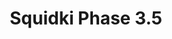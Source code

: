 ---
slug: squidki-phase-35
title: Squidki Phase 3.5
description: "Squidki Phase 3.5 is an exciting online game. Play for free directly in your browser!"
icon: /images/new_mods/Sprunki Phase 3.5.png
url: https://wowtbc.net/sprunkin/sprunki-phase3.5/index.html
previewImage: /images/new_mods/Sprunki Phase 3.5.png
type: new mods

# SEO配置
seo:
  title: "Squidki Phase 3.5 - Play Free Online Game | Fun Browser Games"
  description: "Squidki Phase 3.5 - Play this fun online game for free in your browser. No download required!"
  ogImage: "/images/new_mods/Sprunki Phase 3.5.png"
  keywords: "squidki-phase-35, online game, browser game, free game, new mods game, play online"

videoUrls:
  - https://www.youtube.com/embed/example1
  - https://www.youtube.com/embed/example2

whyPlay:
  title: "Why Play Squidki Phase 3.5?"
  items:
    - "Immersive Gameplay: Squidki Phase 3.5 offers an engaging and immersive gaming experience that will keep you entertained for hours"
    - "Challenging Levels: Test your skills with increasingly difficult challenges and obstacles"
    - "Beautiful Graphics: Enjoy stunning visuals and smooth animations that bring the game world to life"
    - "Regular Updates: New content and features are added regularly to keep the game fresh and exciting"
    - "Free to Play: Experience all the fun without spending a penny"
    - "Community Features: Connect with other players, share strategies, and compete for high scores"
    - "Cross-Platform: Play on any device with a web browser, no downloads required"

features:
  title: "Key Features of Squidki Phase 3.5"
  image: "/images/new_mods/Sprunki Phase 3.5.png"
  items:
    - "Intuitive Controls: Easy to learn controls make Squidki Phase 3.5 accessible for players of all skill levels"
    - "Multiple Game Modes: Enjoy various gameplay options that provide different challenges and experiences"
    - "Character Customization: Personalize your gaming experience with unique characters and items"
    - "Achievement System: Complete special tasks to earn rewards and recognition"
    - "Leaderboards: Compete with players worldwide and see who can achieve the highest scores"

characteristics:
  title: "Game Characteristics"
  image: "/images/new_mods/Sprunki Phase 3.5.png"
  items:
    - "Genre: New mods game with elements of strategy and skill"
    - "Difficulty: Suitable for both casual gamers and those seeking a challenge"
    - "Play Time: Quick sessions or extended gameplay, depending on your preference"
    - "Art Style: Vibrant and engaging visuals that enhance the gaming experience"
    - "Sound Design: Immersive audio that complements the gameplay perfectly"

info: "Squidki Phase 3.5 is an exciting online game that offers players a unique and engaging gaming experience. With its intuitive controls, stunning visuals, and challenging gameplay, Squidki Phase 3.5 provides hours of entertainment for players of all ages and skill levels. Whether you're looking for a quick gaming session during a break or an extended play session, Squidki Phase 3.5 delivers an immersive experience that will keep you coming back for more. The game features multiple levels of increasing difficulty, ensuring that players are constantly challenged as they progress. With regular updates adding new content and features, Squidki Phase 3.5 remains fresh and exciting, providing endless entertainment options for its growing community of players."

howToPlayIntro: "Welcome to Squidki Phase 3.5! This guide will walk you through the basics and help you master the game. Whether you're a beginner or looking to improve your skills, these tips and instructions will enhance your gaming experience."

howToPlaySteps:
  - title: "Getting Started"
    description: "Begin your Squidki Phase 3.5 adventure by familiarizing yourself with the controls. Use your keyboard or mouse to navigate through the game interface. The tutorial will guide you through the basic mechanics and help you understand the objectives."
  - title: "Understanding the Objectives"
    description: "In Squidki Phase 3.5, your main goal is to progress through levels by completing specific objectives. Each level presents unique challenges that require different strategies and approaches."
  - title: "Mastering the Controls"
    description: "Practice using the controls to improve your precision and reaction time. Squidki Phase 3.5 requires quick reflexes and strategic thinking to overcome obstacles and defeat opponents."
  - title: "Utilizing Power-ups"
    description: "Collect power-ups throughout the game to enhance your abilities and overcome difficult challenges. Each power-up offers unique advantages that can be crucial for success."
  - title: "Developing Strategies"
    description: "As you progress in Squidki Phase 3.5, develop effective strategies for different scenarios. Analyze patterns, anticipate challenges, and adapt your approach to maximize your performance."

faq:
  title: "Frequently Asked Questions about Squidki Phase 3.5"
  items:
    - question: "Is Squidki Phase 3.5 free to play?"
      answer: "Yes, Squidki Phase 3.5 is completely free to play directly in your web browser. No downloads or purchases are required to enjoy the full game experience."
    - question: "Can I play Squidki Phase 3.5 on mobile devices?"
      answer: "Yes, Squidki Phase 3.5 is optimized for both desktop and mobile play. You can enjoy the game on any device with a web browser and internet connection."
    - question: "Are there any in-game purchases?"
      answer: "While Squidki Phase 3.5 is free to play, there may be optional in-game purchases available for cosmetic items or additional features that don't affect core gameplay."
    - question: "How often is Squidki Phase 3.5 updated?"
      answer: "The developers regularly update Squidki Phase 3.5 with new content, features, and improvements based on player feedback and game performance."
    - question: "Can I play Squidki Phase 3.5 offline?"
      answer: "Currently, Squidki Phase 3.5 requires an internet connection to play as it's a browser-based online game."
    - question: "Is Squidki Phase 3.5 suitable for children?"
      answer: "Yes, Squidki Phase 3.5 is designed to be family-friendly and suitable for players of all ages."
    - question: "How do I report bugs or issues?"
      answer: "If you encounter any problems while playing Squidki Phase 3.5, you can report them through the game's support page or contact the developers directly through their website."
    - question: "Still Have Questions?"
      answer: "If you have additional questions about Squidki Phase 3.5 that aren't covered in this FAQ, please visit our support center or contact our customer service team for assistance."
---